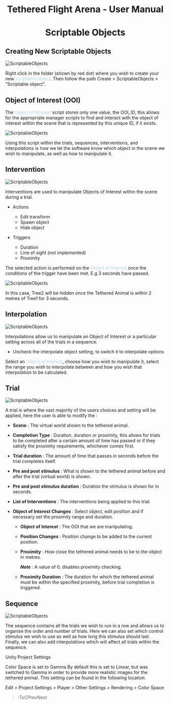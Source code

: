 <style>
img[src*="#centered"] {
    margin:auto;
    display:block;
 }
 img[src*="#invertedcenter"] {
    margin:auto;
    display:block;
    background: white;
    width: 55%;
    height: auto;
 }
 img[src*="#small"] {
    width: 250px;
    height: auto;
 }
 div.centertext{
    text-align:center;
 }
 abbr{
    border: none;
    text-decoration: none;
    color: lightblue;
}
h1{
   text-align:center;
}
 div
 {
   text-align: justify;
   text-justify: inter-word;
 }
</style>

# Tethered Flight Arena - User Manual

# Scriptable Objects

## Creating New Scriptable Objects

![ScriptableObjects](/images/image8.png#centered)

Right click in the folder (shown by red dot) where you wish to create your new <abbr title="A specific type of script (code) that is used to configure settings and store data in the Unity Editor, These scripts can then be accessed at runtime if required when the Tethered Flight Arena is active.">scriptable object</abbr>. Then follow the path Create > ScriptableObjects > “Scriptable object”.

## Object of Interest (OOI)
The <abbr title="An object which acts as an independent variable due to the experimenter’s ability to alter various settings such as its position and behaviour. There can be none or many Objects of Interest within one trial and these objects will usually take the form of a plant, tree, prey, or predator familiar to the tethered animal.">Object of Interest</abbr> script stores only one value, the OOI_ID, this allows for the appropriate manager scripts to find and interact with the object of interest within the scene that is represented by this unique ID, if it exists.

![ScriptableObjects](/images/image1.png#centered)

Using this script within the trials, sequences, interventions, and interpolations is how we let the software know which object in the scene we wish to manipulate, as well as how to manipulate it.

## Intervention

![ScriptableObjects](/images/image11.png#centered)

Interventions are used to manipulate Objects of Interest within the scene during a trial.

- Actions
    - Edit transform
    - Spawn object
    - Hide object


- Triggers
    - Duration
    - Line of sight (not implemented)
    - Proximity

The selected action is performed on the <abbr title="An object which acts as an independent variable due to the experimenter’s ability to alter various settings such as its position and behaviour. There can be none or many Objects of Interest within one trial and these objects will usually take the form of a plant, tree, prey, or predator familiar to the tethered animal.">Object of Interest</abbr> once the conditions of the trigger have been met. E.g 3 seconds have passed.

![ScriptableObjects](/images/image2.png#centered)

In this case, Tree2 will be hidden once the Tethered Animal is within 2 metres of Tree1 for 3 seconds.

## Interpolation

![ScriptableObjects](/images/image7.png#centered)

Interpolations allow us to manipulate an Object of Interest or a particular setting across all of the trials in a sequence.
 - Uncheck the interpolate object setting, to switch it to interpolate options

Select an <abbr title="An object which acts as an independent variable due to the experimenter’s ability to alter various settings such as its position and behaviour. There can be none or many Objects of Interest within one trial and these objects will usually take the form of a plant, tree, prey, or predator familiar to the tethered animal.">Object of Interest</abbr>, choose how you wish to manipulate it, select the range you wish to interpolate between and how you wish that interpolation to be calculated.




## Trial

![ScriptableObjects](/images/image6.png#centered)

A trial is where the vast majority of the users choices and setting will be applied, here the user is able to modify the :


- **Scene** : The virtual world shown to the tethered animal.

- **Completion Type** : Duration, duration or proximity, this allows for trials to be completed after a certain amount of time has passed or if they satisfy the proximity requirements, whichever comes first.

- **Trial duration** : The amount of time that passes in seconds before the trial completes itself.

- **Pre and post stimulus** : What is shown to the tethered animal before and after the trial (virtual world) is shown.

- **Pre and post stimulus duration** : Duration the stimulus is shown for in seconds.

- **List of Interventions** : The interventions being applied to this trial.

- **Object of Interest Changes** : Select object, edit position and if necessary set the proximity range and duration.
    - **Object of Interest** : The OOI that we are manipulating.
    - **Position Changes** : Position change to be added to the current position.
    - **Proximity** : How close the tethered animal needs to be to the object in metres.

        ***Note*** : A value of 0, disables proximity checking.
    - **Proximity Duration** : The duration for which the tethered animal must be within the specified proximity, before trial completion is triggered.

## Sequence

![ScriptableObjects](/images/image5.png#centered)

The sequence contains all the trials we wish to run in a row and allows us to organise the order and number of trials. Here we can also set which control stimulus we wish to use as well as how long this stimulus should last. Finally, we can also add interpolations which will affect all trials within the sequence.

Unity Project Settings


Color Space is set to Gamma
By default this is set to Linear, but was switched to Gamma in order to provide more realistic images for the tethered animal. This setting can be found in the following location.

Edit > Project Settings > Player > Other Settings > Rendering > Color Space 

> :ToCPrevNext